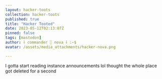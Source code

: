 ```yaml
---
layout: hacker-toots
collection: hacker-toots
published: true
title: "Hacker Tooted"
date: 2023-05-12T02:13:07Z
pinned: false
tags: [mastodon]
author: ⸸ commander ░ nova ⸸ :~$
avatar: /assets/media_attachments/hacker-nova.png

---
```


<p>I gotta start reading instance announcements lol thought the whole place got deleted for a second</p>


